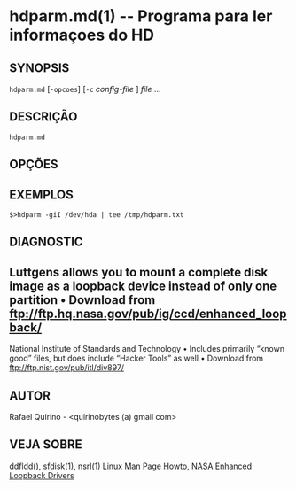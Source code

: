 hdparm.md(1) -- Programa para ler informaçoes do HD
===============================================


SYNOPSIS
--------

`hdparm.md` [`-opcoes`] [`-c` *config-file* ] *file* ...

DESCRIÇÃO
---------

`hdparm.md` 

OPÇÕES
------


EXEMPLOS
--------


   `$>hdparm -giI /dev/hda | tee /tmp/hdparm.txt`

DIAGNOSTIC
----------

Luttgens allows you to mount a complete disk image
as a loopback device instead of only one partition
• Download from
ftp://ftp.hq.nasa.gov/pub/ig/ccd/enhanced_loopback/
--
National Institute of Standards and Technology
• Includes primarily “known good” files, but does
include “Hacker Tools” as well
• Download from ftp://ftp.nist.gov/pub/itl/div897/




AUTOR
-----

Rafael Quirino - <quirinobytes (a) gmail com>

VEJA SOBRE
----------

ddfldd(), sfdisk(1), nsrl(1) [Linux Man Page Howto](http://www.schweikhardt.net/man_page_howto.html), [NASA Enhanced Loopback Drivers](http://www.sleuthkit.org/)
